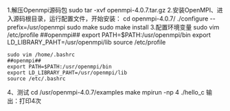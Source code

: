 1.解压Openmpi源码包
sudo tar -xvf openmpi-4.0.7.tar.gz
2.安装OpenMPI、进入源码根目录，运行配置文件，开始安装：
cd openmpi-4.0.7/
./configure --prefix=/usr/openmpi
sudo make
sudo make install
3.配置环境变量
	sudo vim /etc/profile
	##openmpi##
	export PATH=$PATH:/usr/openmpi/bin
	export LD_LIBRARY_PAHT=/usr/openmpi/lib
	source /etc/profile
	
	sudo vim /home/.bashrc
	##openmpi##
	export PATH=$PATH:/usr/openmpi/bin
	export LD_LIBRARY_PAHT=/usr/openmpi/lib
	source /etc/.bashrc

4、测试
cd /usr/openmpi-4.0.7/examples
make
mpirun -np 4 ./hello_c
输出：打印4次